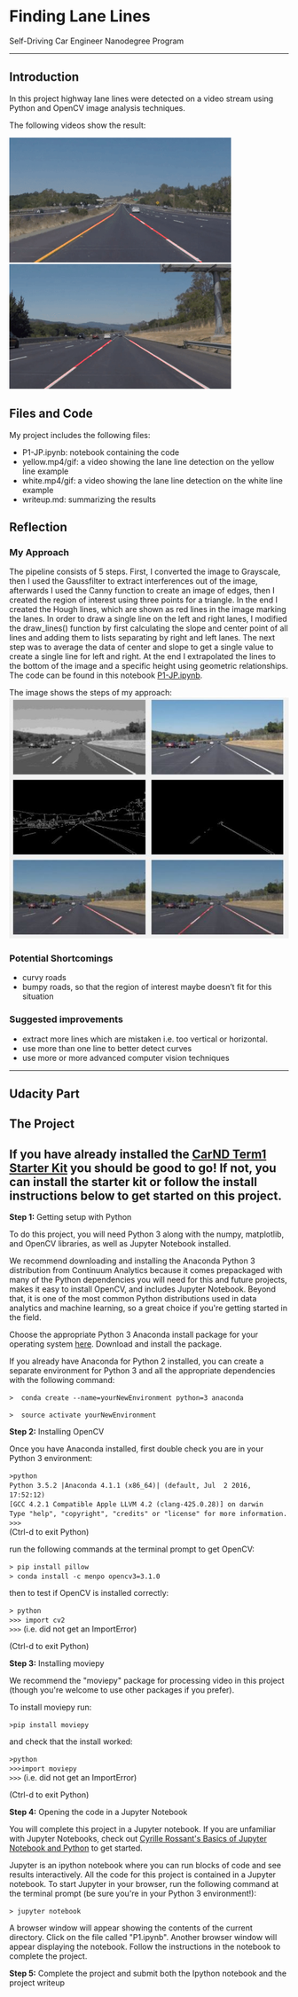 # Finding Lane Lines 
Self-Driving Car Engineer Nanodegree Program

---
[//]: # (Image References)

[image1]: ./approach.JPG "Image summarizing the approach"



## Introduction
In this project highway lane lines were detected on a video stream using Python and OpenCV image analysis techniques. 

The following videos show the result:

![yellow](./yellow.gif) 
![white](./white.gif)

## Files and Code

My project includes the following files:
* P1-JP.ipynb: notebook containing the code 
* yellow.mp4/gif: a video showing the lane line detection on the yellow line example 
* white.mp4/gif: a video showing the lane line detection on the white line example 
* writeup.md: summarizing the results


## Reflection

### My Approach
The pipeline consists of 5 steps. First, I converted the image to Grayscale, then I used the Gaussfilter to extract interferences out of the image, afterwards I used the Canny function to create an image of edges, then I created the region of interest using three points for a triangle. In the end I created the Hough lines, which are shown as red lines in the image marking the lanes.
In order to draw a single line on the left and right lanes, I modified the draw_lines() function by first calculating the slope and center point of all lines and adding them to lists separating by right and left lanes. The next step was to average the data of center and slope to get a single value to create a single line for left and right. At the end I extrapolated the lines to the bottom of the image and a specific height using geometric relationships. 
The code can be found in this notebook <A HREF="P1-JP.ipynb" target="_blank">P1-JP.ipynb</A>.


The image shows the steps of my approach:
![alt text][image1]

### Potential Shortcomings
* curvy roads
* bumpy roads, so that the region of interest maybe doesn’t fit for this situation

### Suggested improvements
* extract more lines which are mistaken i.e. too vertical or horizontal.
* use more than one line to better detect curves
* use more or more advanced computer vision techniques


---
## Udacity Part 

The Project
---

## If you have already installed the [CarND Term1 Starter Kit](https://github.com/udacity/CarND-Term1-Starter-Kit/blob/master/README.md) you should be good to go!   If not, you can install the starter kit or follow the install instructions below to get started on this project. ##

**Step 1:** Getting setup with Python

To do this project, you will need Python 3 along with the numpy, matplotlib, and OpenCV libraries, as well as Jupyter Notebook installed. 

We recommend downloading and installing the Anaconda Python 3 distribution from Continuum Analytics because it comes prepackaged with many of the Python dependencies you will need for this and future projects, makes it easy to install OpenCV, and includes Jupyter Notebook.  Beyond that, it is one of the most common Python distributions used in data analytics and machine learning, so a great choice if you're getting started in the field.

Choose the appropriate Python 3 Anaconda install package for your operating system <A HREF="https://www.continuum.io/downloads" target="_blank">here</A>.   Download and install the package.

If you already have Anaconda for Python 2 installed, you can create a separate environment for Python 3 and all the appropriate dependencies with the following command:

`>  conda create --name=yourNewEnvironment python=3 anaconda`

`>  source activate yourNewEnvironment`

**Step 2:** Installing OpenCV

Once you have Anaconda installed, first double check you are in your Python 3 environment:

`>python`    
`Python 3.5.2 |Anaconda 4.1.1 (x86_64)| (default, Jul  2 2016, 17:52:12)`  
`[GCC 4.2.1 Compatible Apple LLVM 4.2 (clang-425.0.28)] on darwin`  
`Type "help", "copyright", "credits" or "license" for more information.`  
`>>>`   
(Ctrl-d to exit Python)

run the following commands at the terminal prompt to get OpenCV:

`> pip install pillow`  
`> conda install -c menpo opencv3=3.1.0`

then to test if OpenCV is installed correctly:

`> python`  
`>>> import cv2`  
`>>>`  (i.e. did not get an ImportError)

(Ctrl-d to exit Python)

**Step 3:** Installing moviepy  

We recommend the "moviepy" package for processing video in this project (though you're welcome to use other packages if you prefer).  

To install moviepy run:

`>pip install moviepy`  

and check that the install worked:

`>python`  
`>>>import moviepy`  
`>>>`  (i.e. did not get an ImportError)

(Ctrl-d to exit Python)

**Step 4:** Opening the code in a Jupyter Notebook

You will complete this project in a Jupyter notebook.  If you are unfamiliar with Jupyter Notebooks, check out <A HREF="https://www.packtpub.com/books/content/basics-jupyter-notebook-and-python" target="_blank">Cyrille Rossant's Basics of Jupyter Notebook and Python</A> to get started.

Jupyter is an ipython notebook where you can run blocks of code and see results interactively.  All the code for this project is contained in a Jupyter notebook. To start Jupyter in your browser, run the following command at the terminal prompt (be sure you're in your Python 3 environment!):

`> jupyter notebook`

A browser window will appear showing the contents of the current directory.  Click on the file called "P1.ipynb".  Another browser window will appear displaying the notebook.  Follow the instructions in the notebook to complete the project.  

**Step 5:** Complete the project and submit both the Ipython notebook and the project writeup

